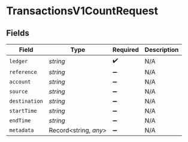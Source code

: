 # TransactionsV1CountRequest


## Fields

| Field                 | Type                  | Required              | Description           |
| --------------------- | --------------------- | --------------------- | --------------------- |
| `ledger`              | *string*              | :heavy_check_mark:    | N/A                   |
| `reference`           | *string*              | :heavy_minus_sign:    | N/A                   |
| `account`             | *string*              | :heavy_minus_sign:    | N/A                   |
| `source`              | *string*              | :heavy_minus_sign:    | N/A                   |
| `destination`         | *string*              | :heavy_minus_sign:    | N/A                   |
| `startTime`           | *string*              | :heavy_minus_sign:    | N/A                   |
| `endTime`             | *string*              | :heavy_minus_sign:    | N/A                   |
| `metadata`            | Record<string, *any*> | :heavy_minus_sign:    | N/A                   |